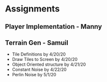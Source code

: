 

# Assignments
## Player Implementation - Manny

## Terrain Gen - Samuil
* Tile Definitions by 4/20/20
* Draw Tiles to Screen by 4/20/20
* Object Oriented structure by 4/21/20
* Constant Noise by 4/22/20
* Perlin Noise by 5/1/20
